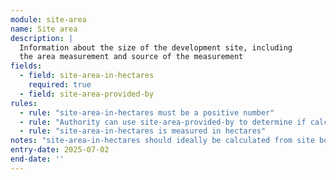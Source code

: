 ```yaml
---
module: site-area
name: Site area
description: |
  Information about the size of the development site, including 
  the area measurement and source of the measurement
fields:
  - field: site-area-in-hectares
    required: true
  - field: site-area-provided-by
rules:
  - rule: "site-area-in-hectares must be a positive number"
  - rule: "Authority can use site-area-provided-by to determine if calculation verification is needed"
  - rule: "site-area-in-hectares is measured in hectares"
notes: "site-area-in-hectares should ideally be calculated from site boundary"
entry-date: 2025-07-02
end-date: ''
---
```

